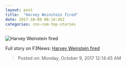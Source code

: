 ```yaml
---
layout: post
title:  "Harvey Weinstein fired"
date: 2017-10-09 00:14:45Z
categories: cnn-com-top-stories
---
```


![Harvey Weinstein fired](http://i2.cdn.turner.com/money/dam/assets/171006002504-harvey-weinstein-780x439.jpg)




Full story on F3News: [Harvey Weinstein fired](http://www.f3nws.com/n/f3rsR)

> Posted on: Monday, October 9, 2017 12:14:45 AM
